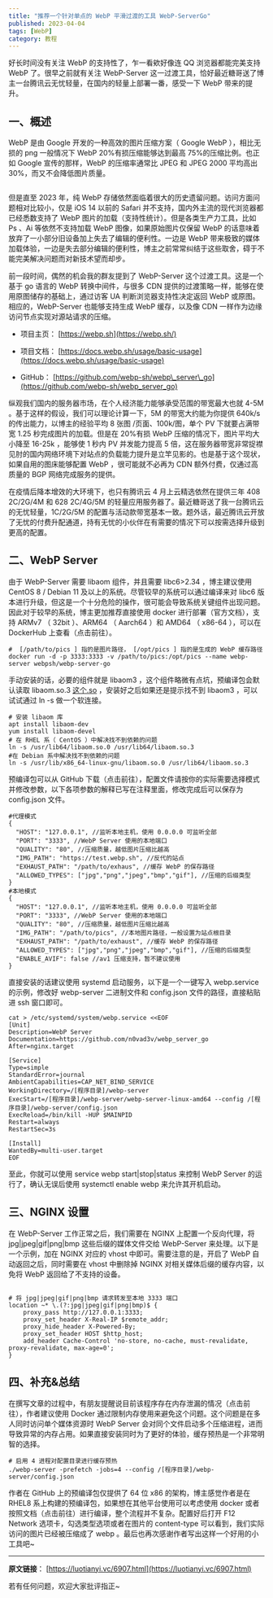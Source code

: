 ```yaml
---
title: "推荐一个针对单点的 WebP 平滑过渡的工具 WebP-ServerGo"
published: 2023-04-04
tags: [WebP]
category: 教程
---
```


好长时间没有关注 WebP 的支持性了，乍一看欸好像连 QQ 浏览器都能完美支持 WebP 了。很早之前就有关注 WebP-Server 这一过渡工具，恰好最近糖哥送了博主一台腾讯云无忧轻量，在国内的轻量上部署一番，感受一下 WebP 带来的提升。

## 一、概述

WebP 是由 Google 开发的一种高效的图片压缩方案（ Google WebP ），相比无损的 png 一般情况下 WebP 20%有损压缩能够达到最高 75%的压缩比例。也正如 Google 宣传的那样，WebP 的压缩率通常比 JPEG 和 JPEG 2000 平均高出 30%，而又不会降低图片质量。

<picture>
    <source srcset="https://s3.catcat.blog/images/2023/04/image-147.avif" type="image/avif">
    <source srcset="https://s3.catcat.blog/images/2023/04/image-147.webp" type="image/webp">
    <img src="https://s3.catcat.blog/images/2023/04/image-147.jpg" alt="" loading="lazy">
</picture>

但是直至 2023 年，纯 WebP 存储依然面临着很大的历史遗留问题。访问方面问题相对比较小，仅是 iOS 14 以前的 Safari 并不支持，国内外主流的现代浏览器都已经悉数支持了 WebP 图片的加载（支持性统计）。但是各类生产力工具，比如 Ps 、Ai 等依然不支持加载 WebP 图像，如果原始图片仅保留 WebP 的话意味着放弃了一小部分旧设备加上失去了编辑的便利性。一边是 WebP 带来极致的媒体加载体验，一边是失去部分编辑的便利性，博主之前常常纠结于这些取舍，碍于不能完美解决问题而对新技术望而却步。

前一段时间，偶然的机会我的群友提到了 WebP-Server 这个过渡工具。这是一个基于 go 语言的 WebP 转换中间件，与很多 CDN 提供的过渡策略一样，能够在使用原图储存的基础上，通过访客 UA 判断浏览器支持性决定返回 WebP 或原图。相应的，WebP-Server 也能够支持生成 WebP 缓存，以及像 CDN 一样作为边缘访问节点实现对源站请求的压缩。

- 项目主页： [https://webp.sh](https://webp.sh/)

- 项目文档： [https://docs.webp.sh/usage/basic-usage](https://docs.webp.sh/usage/basic-usage)

- GitHub： [https://github.com/webp-sh/webp\_server\_go](https://github.com/webp-sh/webp_server_go)

纵观我们国内的服务器市场，在个人经济能力能够承受范围的带宽最大也就 4-5M 。基于这样的假设，我们可以理论计算一下，5M 的带宽大约能为你提供 640k/s 的传出能力，以博主的经验平均 8 张图 /页面、100k/图，单个 PV 下就要占满带宽 1.25 秒完成图片的加载。但是在 20%有损 WebP 压缩的情况下，图片平均大小降至 16-25k ，能够使 1 秒内 PV 并发能力提高 5 倍，这在服务器带宽非常捉襟见肘的国内网络环境下对站点的负载能力提升是立竿见影的。也是基于这个现状，如果自用的图床能够配置 WebP ，很可能就不必再为 CDN 额外付费，仅通过高质量的 BGP 网络完成服务的提供。

在疫情后降本增效的大环境下，也只有腾讯云 4 月上云精选依然在提供三年 408 2C/2G/4M 和 628 2C/4G/5M 的轻量应用服务器了。最近糖哥送了我一台腾讯云的无忧轻量，1C/2G/5M 的配置与活动款带宽基本一致。题外话，最近腾讯云开放了无忧的付费升配通道，持有无忧的小伙伴在有需要的情况下可以按需选择升级到更高的配置。

## 二、WebP Server

由于 WebP-Server 需要 libaom 组件，并且需要 libc6>2.34 ，博主建议使用 CentOS 8 / Debian 11 及以上的系统。尽管较早的系统可以通过编译来对 libc6 版本进行升级，但这是一个十分危险的操作，很可能会导致系统关键组件出现问题。因此对于较早的系统，博主更加推荐直接使用 docker 进行部署（官方文档），支持 ARMv7 （ 32bit ）、ARM64 （ Aarch64 ）和 AMD64 （ x86-64 ），可以在 DockerHub 上查看（点击前往）。

```shell
#  [/path/to/pics ] 指的是图片路径， [/opt/pics ] 指的是生成的 WebP 缓存路径
docker run -d -p 3333:3333 -v /path/to/pics:/opt/pics --name webp-server webpsh/webp-server-go
```

手动安装的话，必要的组件就是 libaom3 ，这个组件略微有点坑，预编译包会默认读取 libaom.so.3 [这个.so](http://xn--ciq341n.so/) ，安装好之后如果还是提示找不到 libaom3 ，可以试试通过 ln -s 做一个软连接。

```shell
# 安装 libaom 库
apt install libaom-dev
yum install libaom-devel
# 在 RHEL 系（ CentOS ）中解决找不到依赖的问题
ln -s /usr/lib64/libaom.so.0 /usr/lib64/libaom.so.3
#在 Debian 系中解决找不到依赖的问题
ln -s /usr/lib/x86_64-linux-gnu/libaom.so.0 /usr/lib64/libaom.so.3
```

预编译包可以从 GitHub 下载（点击前往），配置文件请按你的实际需要选择模式并修改参数，以下各项参数的解释已写在注释里面，修改完成后可以保存为 config.json 文件。

```shell
#代理模式
{
  "HOST": "127.0.0.1", //监听本地主机，使用 0.0.0.0 可监听全部
  "PORT": "3333", //WebP Server 使用的本地端口
  "QUALITY": "80", //压缩质量，越低图片压缩比越高
  "IMG_PATH": "https://test.webp.sh", //反代的站点
  "EXHAUST_PATH": "/path/to/exhaus", //缓存 WebP 的保存路径
  "ALLOWED_TYPES": ["jpg","png","jpeg","bmp","gif"], //压缩的后缀类型
}
#本地模式
{
  "HOST": "127.0.0.1", //监听本地主机，使用 0.0.0.0 可监听全部
  "PORT": "3333", //WebP Server 使用的本地端口
  "QUALITY": "80", //压缩质量，越低图片压缩比越高
  "IMG_PATH": "/path/to/pics", //本地图片路径，一般设置为站点根目录
  "EXHAUST_PATH": "/path/to/exhaust", //缓存 WebP 的保存路径
  "ALLOWED_TYPES": ["jpg","png","jpeg","bmp","gif"], //压缩的后缀类型
  "ENABLE_AVIF": false //av1 压缩支持，暂不建议使用
}
```

直接安装的话建议使用 systemd 启动服务，以下是一个一键写入 webp.service 的示例，修改好 webp-server 二进制文件和 config.json 文件的路径，直接粘贴进 ssh 窗口即可。

```shell
cat > /etc/systemd/system/webp.service <<EOF
[Unit]
Description=WebP Server
Documentation=https://github.com/n0vad3v/webp_server_go
After=nginx.target

[Service]
Type=simple
StandardError=journal
AmbientCapabilities=CAP_NET_BIND_SERVICE
WorkingDirectory=/[程序目录]/webp-server
ExecStart=/[程序目录]/webp-server/webp-server-linux-amd64 --config /[程序目录]/webp-server/config.json
ExecReload=/bin/kill -HUP $MAINPID
Restart=always
RestartSec=3s

[Install]
WantedBy=multi-user.target
EOF
```

至此，你就可以使用 service webp start|stop|status 来控制 WebP Server 的运行了，确认无误后使用 systemctl enable webp 来允许其开机启动。

## 三、NGINX 设置

在 WebP-Server 工作正常之后，我们需要在 NGINX 上配置一个反向代理，将 jpg|jpeg|gif|png|bmp 这些后缀的媒体文件交给 WebP-Server 来处理。以下是一个示例，加在 NGINX 对应的 vhost 中即可。需要注意的是，开启了 WebP 自动返回之后，同时需要在 vhost 中删除掉 NGINX 对相关媒体后缀的缓存内容，以免将 WebP 返回给了不支持的设备。

<picture>
    <source srcset="https://s3.catcat.blog/images/2023/04/image-148.avif" type="image/avif">
    <source srcset="https://s3.catcat.blog/images/2023/04/image-148.webp" type="image/webp">
    <img src="https://s3.catcat.blog/images/2023/04/image-148.jpg" alt="" loading="lazy">
</picture>

```shell
# 将 jpg|jpeg|gif|png|bmp 请求转发至本地 3333 端口
location ~* \.(?:jpg|jpeg|gif|png|bmp)$ {
    proxy_pass http://127.0.0.1:3333;
    proxy_set_header X-Real-IP $remote_addr;
    proxy_hide_header X-Powered-By;
    proxy_set_header HOST $http_host;
    add_header Cache-Control 'no-store, no-cache, must-revalidate, proxy-revalidate, max-age=0';
}
```

## 四、补充&总结

在撰写文章的过程中，有朋友提醒说目前该程序存在内存泄漏的情况（点击前往），作者建议使用 Docker 通过限制内存使用来避免这个问题。这个问题是在多人同时访问单个媒体资源时 WebP Server 会对同个文件启动多个压缩进程，进而导致异常的内存占用。如果直接安装同时为了更好的体验，缓存预热是一个非常明智的选择。

```shell
# 启用 4 进程对配置目录进行缓存预热
./webp-server -prefetch -jobs=4 --config /[程序目录]/webp-server/config.json
```

作者在 GitHub 上的预编译包仅提供了 64 位 x86 的架构，博主感觉作者是在 RHEL8 系上构建的预编译包，如果想在其他平台使用可以考虑使用 docker 或者按照文档（点击前往）进行编译，整个流程并不复杂。配置好后打开 F12 Network 选项卡，勾选类型选项或者在图片的 content-type 可以看到，我们实际访问的图片已经被压缩成了 webp 。最后也再次感谢作者写出这样一个好用的小工具吧~

* * *

**原文链接**： [https://luotianyi.vc/6907.html](https://luotianyi.vc/6907.html)

若有任何问题，欢迎大家批评指正~

